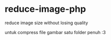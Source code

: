 # reduce-image-php
reduce image size without losing quality

untuk compress file gambar satu folder penuh :3 
